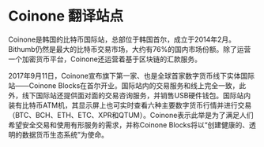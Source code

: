 # Coinone 翻译站点

Coinone是韩国的比特币国际站，总部位于韩国首尔，成立于2014年2月。Bithumb仍然是最大的比特币交易市场，大约有76%的国内市场份额。除了运营一个加密货币平台，Coinone还运营着基于区块链的汇款服务。

2017年9月11日，Coinone宣布旗下第一家、也是全球首家数字货币线下实体国际站——Coinone Blocks在首尔开业。国际站内的交易服务和线上完全一致，此外，线下国际站还提供面对面的交易咨询服务，并销售USB硬件钱包。国际站内装有比特币ATM机，其显示屏上也可实时查看六种主要数字货币行情并进行交易（BTC、BCH、ETH、ETC、XPR和QTUM）。Coinone表示此举是为了满足人们希望安全交易和使用有形服务的需求，并称Coinone Blocks将以“创建健康的、透明的数据货币生态系统”为使命。
